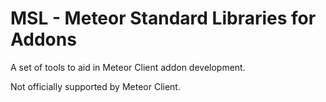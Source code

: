 # MSL - Meteor Standard Libraries for Addons
A set of tools to aid in Meteor Client addon development.

Not officially supported by Meteor Client.